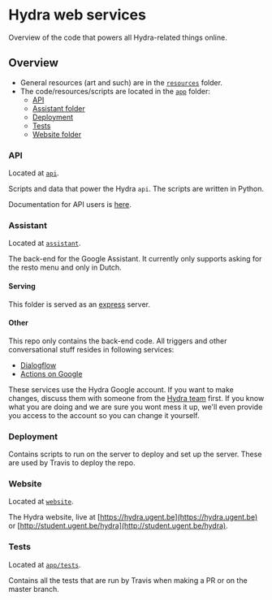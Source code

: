 # Hydra web services

Overview of the code that powers all Hydra-related things online.

## Overview

* General resources (art and such) are in the [`resources`](../resources) folder.
* The code/resources/scripts are located in the [`app`](../server) folder:
    * [API](#api)
    * [Assistant folder](#assistant)
    * [Deployment](#deployment)
    * [Tests](#tests)
    * [Website folder](#website)

### API

Located at [`api`](../server/api).

Scripts and data that power the Hydra `api`. The scripts are written in Python.

Documentation for API users is [here](api.md).

### Assistant

Located at [`assistant`](../server/assistant).

The back-end for the Google Assistant. It currently only supports asking for the resto menu
and only in Dutch.

#### Serving

This folder is served as an [express](https://expressjs.com/) server.

#### Other

This repo only contains the back-end code. All triggers and other conversational stuff
resides in following services:
 - [Dialogflow](https://dialogflow.com/)
 - [Actions on Google](https://developers.google.com/actions/)

These services use the Hydra Google account. If you want to make changes, discuss them with 
someone from the [Hydra team](https://github.com/orgs/ZeusWPI/teams/hydra) first. If you know 
what you are doing and we are sure you wont mess it up, we'll even provide you access to the 
account so you can change it yourself.


### Deployment

Contains scripts to run on the server to deploy and set up the server.
These are used by Travis to deploy the repo.


### Website
Located at [`website`](../server/website).

The Hydra website, live at [https://hydra.ugent.be](https://hydra.ugent.be) or 
[http://student.ugent.be/hydra](http://student.ugent.be/hydra).


### Tests
Located at [`app/tests`](../server/tests).

Contains all the tests that are run by Travis when making a PR or on the master branch.

